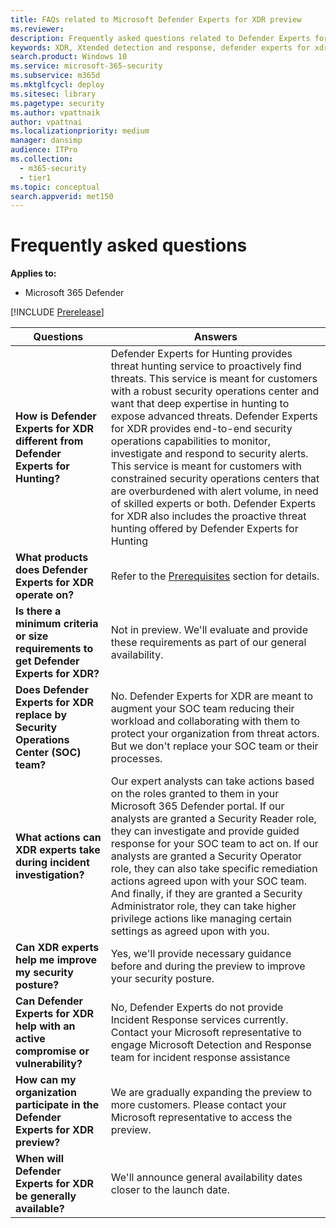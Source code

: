 ```yaml
---
title: FAQs related to Microsoft Defender Experts for XDR preview
ms.reviewer:
description: Frequently asked questions related to Defender Experts for XDR
keywords: XDR, Xtended detection and response, defender experts for xdr, Microsoft Defender Experts for XDR, managed threat hunting, managed detection and response (MDR) service, service delivery manager, real-time visibility with XDR experts, FAQ's related to XDR
search.product: Windows 10
ms.service: microsoft-365-security
ms.subservice: m365d
ms.mktglfcycl: deploy
ms.sitesec: library
ms.pagetype: security
ms.author: vpattnaik
author: vpattnai
ms.localizationpriority: medium
manager: dansimp
audience: ITPro
ms.collection:
  - m365-security
  - tier1
ms.topic: conceptual
search.appverid: met150
---
```

# Frequently asked questions

**Applies to:**

- Microsoft 365 Defender

[!INCLUDE [Prerelease](../includes/prerelease.md)]

| Questions | Answers |
|---------|---------|
| **How is Defender Experts for XDR different from Defender Experts for Hunting?** | Defender Experts for Hunting provides threat hunting service to proactively find threats. This service is meant for customers with a robust security operations center and want that deep expertise in hunting to expose advanced threats. Defender Experts for XDR provides end-to-end security operations capabilities to monitor, investigate and respond to security alerts. This service is meant for customers with constrained security operations centers that are overburdened with alert volume, in need of skilled experts or both. Defender Experts for XDR also includes the proactive threat hunting offered by Defender Experts for Hunting|
| **What products does Defender Experts for XDR operate on?** | Refer to the [Prerequisites](../defender/dex-xdr-overview.md) section for details. |
| **Is there a minimum criteria or size requirements to get Defender Experts for XDR?** | Not in preview. We'll evaluate and provide these requirements as part of our general availability. |
| **Does Defender Experts for XDR replace by Security Operations Center (SOC) team?** | No. Defender Experts for XDR are meant to augment your SOC team reducing their workload and collaborating with them to protect your organization from threat actors. But we don't replace your SOC team or their processes. |
| **What actions can XDR experts take during incident investigation?** | Our expert analysts can take actions based on the roles granted to them in your Microsoft 365 Defender portal. If our analysts are granted a Security Reader role, they can investigate and provide guided response for your SOC team to act on. If our analysts are granted a Security Operator role, they can also take specific remediation actions agreed upon with your SOC team. And finally, if they are granted a Security Administrator role, they can take higher privilege actions like managing certain settings as agreed upon with you. |
| **Can XDR experts help me improve my security posture?** | Yes, we'll provide necessary guidance before and during the preview to improve your security posture. |
| **Can Defender Experts for XDR help with an active compromise or vulnerability?** | No, Defender Experts do not provide Incident Response services currently. Contact your Microsoft representative to engage Microsoft Detection and Response team for incident response assistance |
| **How can my organization participate in the Defender Experts for XDR preview?** |We are gradually expanding the preview to more customers. Please contact your Microsoft representative to access the preview.|
| **When will Defender Experts for XDR be generally available?** | We'll announce general availability dates closer to the launch date. |
